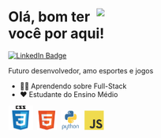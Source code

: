 <div>
  <img src="https://github.com/risoflorais/risoflorais/blob/main/banner.gif" width="325px" align = "right">

#  Olá, bom ter você por aqui!
  <div id="badges">
  <a href = "https://github.com/arthurarraes">
    <img src="https://img.shields.io/badge/LinkedIn-blue?style=for-the-badge&logo=linkedin&logoColor=white" alt="LinkedIn Badge"/>
  </a>
</div>

Futuro desenvolvedor, amo esportes e jogos

- 👩‍💻 Aprendendo sobre Full-Stack
- ❤ Estudante do Ensino Médio
  
<div>
  <img src="https://github.com/devicons/devicon/blob/master/icons/css3/css3-original-wordmark.svg" title="CSS" alt="Java" width="50" height="50"/>&nbsp;
  <img src="https://github.com/devicons/devicon/blob/master/icons/html5/html5-original.svg" title="HTML5" alt="HTML" width="40" height="40"/>&nbsp;
    <img src="https://github.com/devicons/devicon/blob/master/icons/python/python-original-wordmark.svg" title="HTML5" alt="Python" width="40" height="40"/>&nbsp;
  <img src="https://github.com/devicons/devicon/blob/master/icons/javascript/javascript-original.svg" title="JavaScript" alt="JavaScript" width="40" height="40"/>&nbsp;
</div>
